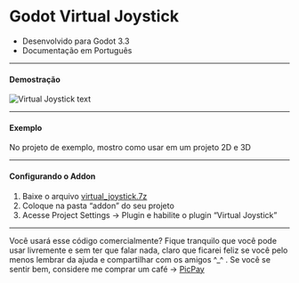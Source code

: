 # **Godot Virtual Joystick**

- Desenvolvido para Godot 3.3
- Documentação em Português

------------

#### Demostração
![Virtual Joystick text](https://drive.google.com/file/d/1bjq6bwpphG2j-1xnwshIHS97BQs6KTUa/view?usp=sharing "Virtual Joystick")

------------

#### Exemplo
No projeto de exemplo, mostro como usar em um projeto 2D e 3D

------------


#### Configurando o Addon
1. Baixe o arquivo [virtual_joystick.7z](https://github.com/mcunha-br/Godot_VirtualJoystick/raw/main/virtual_joystick.7z)
2. Coloque na pasta “addon” do seu projeto
3. Acesse Project Settings -> Plugin e habilite o plugin “Virtual Joystick”


------------

Você usará esse código comercialmente? Fique tranquilo que você pode usar livremente e sem ter que falar nada, claro que ficarei feliz se você pelo menos lembrar da ajuda e compartilhar com os amigos ^_^ . Se você se sentir bem, considere me comprar um café -> [PicPay](https://drive.google.com/file/d/1gdOPqMZDVS8T_i8JToAUN2eQcC-Tn8qq/view?usp=sharing "PicPay")
